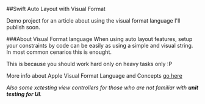 ##Swift Auto Layout with Visual Format

Demo project for an article about using the visual format language I'll publish soon.

###About Visual Format language
When using auto layout features, setup your constraints by code can be easily as using a simple and visual string. In most common cenarios this is enought.

This is because you should work hard only on heavy tasks only :P

More info about Apple Visual Format Language and Concepts [go here](https://developer.apple.com/library/ios/documentation/UserExperience/Conceptual/AutolayoutPG/VisualFormatLanguage.html)

*Also some xctesting view controllers for those who are not familiar with __unit testing for UI__.*